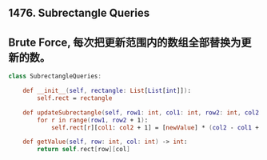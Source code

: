 ## 1476. Subrectangle Queries
## Brute Force, 每次把更新范围内的数组全部替换为更新的数。
```swift
class SubrectangleQueries:

    def __init__(self, rectangle: List[List[int]]):
        self.rect = rectangle

    def updateSubrectangle(self, row1: int, col1: int, row2: int, col2: int, newValue: int) -> None:
        for r in range(row1, row2 + 1):
            self.rect[r][col1: col2 + 1] = [newValue] * (col2 - col1 + 1)

    def getValue(self, row: int, col: int) -> int:
        return self.rect[row][col]
```
